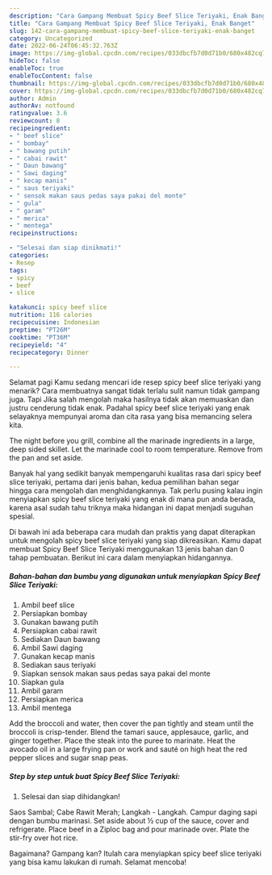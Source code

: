 ```yaml
---
description: "Cara Gampang Membuat Spicy Beef Slice Teriyaki, Enak Banget"
title: "Cara Gampang Membuat Spicy Beef Slice Teriyaki, Enak Banget"
slug: 142-cara-gampang-membuat-spicy-beef-slice-teriyaki-enak-banget
category: Uncategorized
date: 2022-06-24T06:45:32.763Z
image: https://img-global.cpcdn.com/recipes/033dbcfb7d0d71b0/680x482cq70/spicy-beef-slice-teriyaki-foto-resep-utama.jpg
hideToc: false
enableToc: true
enableTocContent: false
thumbnail: https://img-global.cpcdn.com/recipes/033dbcfb7d0d71b0/680x482cq70/spicy-beef-slice-teriyaki-foto-resep-utama.jpg
cover: https://img-global.cpcdn.com/recipes/033dbcfb7d0d71b0/680x482cq70/spicy-beef-slice-teriyaki-foto-resep-utama.jpg
author: Admin
authorAv: notfound
ratingvalue: 3.6
reviewcount: 8
recipeingredient:
- " beef slice"
- " bombay"
- " bawang putih"
- " cabai rawit"
- " Daun bawang"
- " Sawi daging"
- " kecap manis"
- " saus teriyaki"
- " sensok makan saus pedas saya pakai del monte"
- " gula"
- " garam"
- " merica"
- " mentega"
recipeinstructions:

- "Selesai dan siap dinikmati!"
categories:
- Resep
tags:
- spicy
- beef
- slice

katakunci: spicy beef slice 
nutrition: 116 calories
recipecuisine: Indonesian
preptime: "PT26M"
cooktime: "PT36M"
recipeyield: "4"
recipecategory: Dinner

---
```



Selamat pagi Kamu sedang mencari ide resep spicy beef slice teriyaki yang menarik? Cara membuatnya sangat tidak terlalu sulit namun tidak gampang juga. Tapi Jika salah mengolah maka hasilnya tidak akan memuaskan dan justru cenderung tidak enak. Padahal spicy beef slice teriyaki yang enak selayaknya mempunyai aroma dan cita rasa yang bisa memancing selera kita.


The night before you grill, combine all the marinade ingredients in a large, deep sided skillet. Let the marinade cool to room temperature. Remove from the pan and set aside.

Banyak hal yang sedikit banyak mempengaruhi kualitas rasa dari spicy beef slice teriyaki, pertama dari jenis bahan, kedua pemilihan bahan segar hingga cara mengolah dan menghidangkannya. Tak perlu pusing kalau ingin menyiapkan spicy beef slice teriyaki yang enak di mana pun anda berada, karena asal sudah tahu triknya maka hidangan ini dapat menjadi suguhan spesial.


Di bawah ini ada beberapa cara mudah dan praktis yang dapat diterapkan untuk mengolah spicy beef slice teriyaki yang siap dikreasikan. Kamu dapat membuat Spicy Beef Slice Teriyaki menggunakan 13 jenis bahan dan 0 tahap pembuatan. Berikut ini cara dalam menyiapkan hidangannya.

<!--inarticleads1-->

##### Bahan-bahan dan bumbu yang digunakan untuk menyiapkan Spicy Beef Slice Teriyaki:

1. Ambil  beef slice
1. Persiapkan  bombay
1. Gunakan  bawang putih
1. Persiapkan  cabai rawit
1. Sediakan  Daun bawang
1. Ambil  Sawi daging
1. Gunakan  kecap manis
1. Sediakan  saus teriyaki
1. Siapkan  sensok makan saus pedas saya pakai del monte
1. Siapkan  gula
1. Ambil  garam
1. Persiapkan  merica
1. Ambil  mentega


Add the broccoli and water, then cover the pan tightly and steam until the broccoli is crisp-tender. Blend the tamari sauce, applesauce, garlic, and ginger together. Place the steak into the puree to marinate. Heat the avocado oil in a large frying pan or work and sauté on high heat the red pepper slices and sugar snap peas. 

<!--inarticleads2-->

##### Step by step untuk buat Spicy Beef Slice Teriyaki:


1. Selesai dan siap dihidangkan!

Saos Sambal; Cabe Rawit Merah; Langkah - Langkah. Campur daging sapi dengan bumbu marinasi. Set aside about ½ cup of the sauce, cover and refrigerate. Place beef in a Ziploc bag and pour marinade over. Plate the stir-fry over hot rice. 

Bagaimana? Gampang kan? Itulah cara menyiapkan spicy beef slice teriyaki yang bisa kamu lakukan di rumah. Selamat mencoba!

